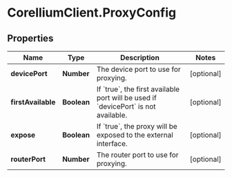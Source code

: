 # CorelliumClient.ProxyConfig

## Properties

Name | Type | Description | Notes
------------ | ------------- | ------------- | -------------
**devicePort** | **Number** | The device port to use for proxying. | [optional] 
**firstAvailable** | **Boolean** | If &#x60;true&#x60;, the first available port will be used if &#x60;devicePort&#x60; is not available. | [optional] 
**expose** | **Boolean** | If &#x60;true&#x60;, the proxy will be exposed to the external interface. | [optional] 
**routerPort** | **Number** | The router port to use for proxying. | [optional] 


